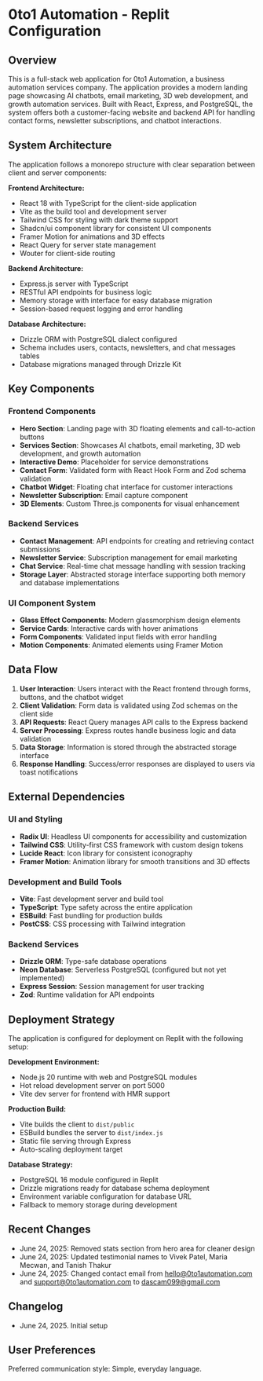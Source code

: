 # 0to1 Automation - Replit Configuration

## Overview

This is a full-stack web application for 0to1 Automation, a business automation services company. The application provides a modern landing page showcasing AI chatbots, email marketing, 3D web development, and growth automation services. Built with React, Express, and PostgreSQL, the system offers both a customer-facing website and backend API for handling contact forms, newsletter subscriptions, and chatbot interactions.

## System Architecture

The application follows a monorepo structure with clear separation between client and server components:

**Frontend Architecture:**
- React 18 with TypeScript for the client-side application
- Vite as the build tool and development server
- Tailwind CSS for styling with dark theme support
- Shadcn/ui component library for consistent UI components
- Framer Motion for animations and 3D effects
- React Query for server state management
- Wouter for client-side routing

**Backend Architecture:**
- Express.js server with TypeScript
- RESTful API endpoints for business logic
- Memory storage with interface for easy database migration
- Session-based request logging and error handling

**Database Architecture:**
- Drizzle ORM with PostgreSQL dialect configured
- Schema includes users, contacts, newsletters, and chat messages tables
- Database migrations managed through Drizzle Kit

## Key Components

### Frontend Components
- **Hero Section**: Landing page with 3D floating elements and call-to-action buttons
- **Services Section**: Showcases AI chatbots, email marketing, 3D web development, and growth automation
- **Interactive Demo**: Placeholder for service demonstrations
- **Contact Form**: Validated form with React Hook Form and Zod schema validation
- **Chatbot Widget**: Floating chat interface for customer interactions
- **Newsletter Subscription**: Email capture component
- **3D Elements**: Custom Three.js components for visual enhancement

### Backend Services
- **Contact Management**: API endpoints for creating and retrieving contact submissions
- **Newsletter Service**: Subscription management for email marketing
- **Chat Service**: Real-time chat message handling with session tracking
- **Storage Layer**: Abstracted storage interface supporting both memory and database implementations

### UI Component System
- **Glass Effect Components**: Modern glassmorphism design elements
- **Service Cards**: Interactive cards with hover animations
- **Form Components**: Validated input fields with error handling
- **Motion Components**: Animated elements using Framer Motion

## Data Flow

1. **User Interaction**: Users interact with the React frontend through forms, buttons, and the chatbot widget
2. **Client Validation**: Form data is validated using Zod schemas on the client side
3. **API Requests**: React Query manages API calls to the Express backend
4. **Server Processing**: Express routes handle business logic and data validation
5. **Data Storage**: Information is stored through the abstracted storage interface
6. **Response Handling**: Success/error responses are displayed to users via toast notifications

## External Dependencies

### UI and Styling
- **Radix UI**: Headless UI components for accessibility and customization
- **Tailwind CSS**: Utility-first CSS framework with custom design tokens
- **Lucide React**: Icon library for consistent iconography
- **Framer Motion**: Animation library for smooth transitions and 3D effects

### Development and Build Tools
- **Vite**: Fast development server and build tool
- **TypeScript**: Type safety across the entire application
- **ESBuild**: Fast bundling for production builds
- **PostCSS**: CSS processing with Tailwind integration

### Backend Services
- **Drizzle ORM**: Type-safe database operations
- **Neon Database**: Serverless PostgreSQL (configured but not yet implemented)
- **Express Session**: Session management for user tracking
- **Zod**: Runtime validation for API endpoints

## Deployment Strategy

The application is configured for deployment on Replit with the following setup:

**Development Environment:**
- Node.js 20 runtime with web and PostgreSQL modules
- Hot reload development server on port 5000
- Vite dev server for frontend with HMR support

**Production Build:**
- Vite builds the client to `dist/public`
- ESBuild bundles the server to `dist/index.js`
- Static file serving through Express
- Auto-scaling deployment target

**Database Strategy:**
- PostgreSQL 16 module configured in Replit
- Drizzle migrations ready for database schema deployment
- Environment variable configuration for database URL
- Fallback to memory storage during development

## Recent Changes

- June 24, 2025: Removed stats section from hero area for cleaner design
- June 24, 2025: Updated testimonial names to Vivek Patel, Maria Mecwan, and Tanish Thakur
- June 24, 2025: Changed contact email from hello@0to1automation.com and support@0to1automation.com to dascam099@gmail.com

## Changelog

- June 24, 2025. Initial setup

## User Preferences

Preferred communication style: Simple, everyday language.
